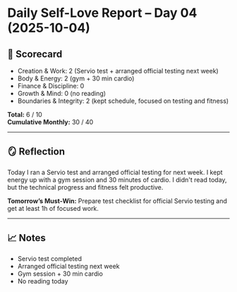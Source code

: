 # Daily Self-Love Report – Day 04 (2025-10-04)

## 🎯 Scorecard
- Creation & Work: 2 (Servio test + arranged official testing next week)
- Body & Energy: 2 (gym + 30 min cardio)
- Finance & Discipline: 0
- Growth & Mind: 0 (no reading)
- Boundaries & Integrity: 2 (kept schedule, focused on testing and fitness)

**Total:** 6 / 10  
**Cumulative Monthly:** 30 / 40

---

## 🪞 Reflection
Today I ran a Servio test and arranged official testing for next week. I kept energy up with a gym session and 30 minutes of cardio. I didn't read today, but the technical progress and fitness felt productive.

**Tomorrow’s Must-Win:**
Prepare test checklist for official Servio testing and get at least 1h of focused work.

---

## 📈 Notes
- Servio test completed
- Arranged official testing next week
- Gym session + 30 min cardio
- No reading today
